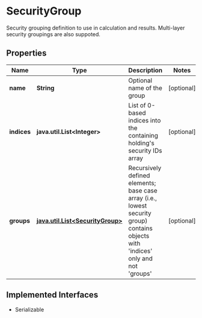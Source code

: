 

# SecurityGroup

Security grouping definition to use in calculation and results. Multi-layer security groupings are also suppoted.

## Properties

Name | Type | Description | Notes
------------ | ------------- | ------------- | -------------
**name** | **String** | Optional name of the group |  [optional]
**indices** | **java.util.List&lt;Integer&gt;** | List of 0-based indices into the containing holding&#39;s security IDs array |  [optional]
**groups** | [**java.util.List&lt;SecurityGroup&gt;**](SecurityGroup.md) | Recursively defined elements; base case array (i.e., lowest security group) contains objects with &#39;indices&#39; only and not &#39;groups&#39; |  [optional]


## Implemented Interfaces

* Serializable


